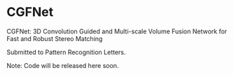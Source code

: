 # CGFNet

CGFNet: 3D Convolution Guided and Multi-scale Volume Fusion Network for Fast and Robust Stereo Matching

Submitted to Pattern Recognition Letters.



Note: Code will be released here soon.